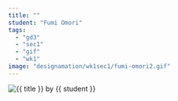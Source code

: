 ```yaml
---
title: ""
student: "Fumi Omori"
tags:
  - "gd3"
  - "sec1"
  - "gif"
  - "wk1"
image: "designamation/wk1sec1/fumi-omori2.gif"
---
```


<img src="{{urls.media}}/{{ image }}" alt="{{ title }}"/>
by {{ student }}

